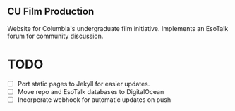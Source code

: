 ## CU Film Production

Website for Columbia's undergraduate film initiative. Implements an EsoTalk forum for community discussion.

# TODO

- [ ] Port static pages to Jekyll for easier updates.
- [ ] Move repo and EsoTalk databases to DigitalOcean
- [ ] Incorperate webhook for automatic updates on push
